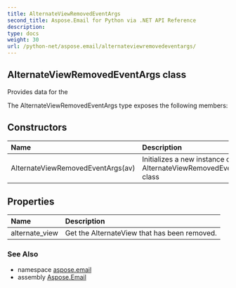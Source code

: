 ```yaml
---
title: AlternateViewRemovedEventArgs
second_title: Aspose.Email for Python via .NET API Reference
description: 
type: docs
weight: 30
url: /python-net/aspose.email/alternateviewremovedeventargs/
---
```


## AlternateViewRemovedEventArgs class

Provides data for the

The AlternateViewRemovedEventArgs type exposes the following members:
## Constructors
| Name | Description |
| :- | :- |
|AlternateViewRemovedEventArgs(av)|Initializes a new instance of the AlternateViewRemovedEventArgs class|
## Properties
| Name | Description |
| :- | :- |
|alternate_view|Get the AlternateView that has been removed.|

### See Also

* namespace [aspose.email](/email/python-net/aspose.email/)
* assembly [Aspose.Email](/email/python-net/)

